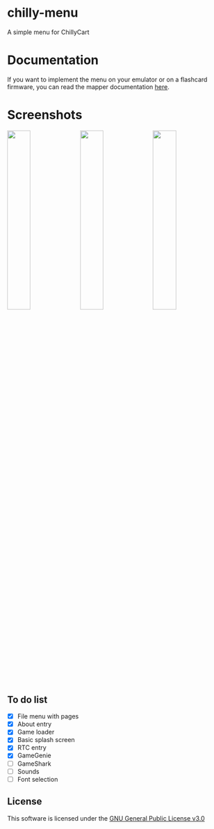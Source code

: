 # chilly-menu

A simple menu for ChillyCart

# Documentation

If you want to implement the menu on your emulator or on a flashcard firmware, you can read the mapper documentation [here](https://github.com/ChillyGB/chilly-menu/blob/main/docs.md).

# Screenshots

<a><img src="https://github.com/user-attachments/assets/41c0ae86-546d-494d-bfc0-bef467085eaa" width="32.5%"/></a>
<a><img src="https://github.com/user-attachments/assets/a88f32d9-9de8-4d95-9ed3-ff272a9028a6" width="32.5%"/></a>
<a><img src="https://github.com/user-attachments/assets/dc0e23c0-f594-4b36-8dd9-ebca8dcc0332" width="32.5%"/></a>

## To do list

- [x] File menu with pages
- [x] About entry
- [x] Game loader
- [x] Basic splash screen
- [x] RTC entry
- [x] GameGenie
- [ ] GameShark
- [ ] Sounds
- [ ] Font selection

## License

This software is licensed under the [GNU General Public License v3.0](https://github.com/ChillyGB/chilly-menu/blob/main/LICENSE.md)